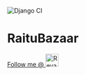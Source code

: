![Django CI](https://github.com/revanth-reddy/Raitubazaar/workflows/Django%20CI/badge.svg)
# RaituBazaar



<a href="https://dev.to/revanthreddy">
  Follow me @ <img src="https://d2fltix0v2e0sb.cloudfront.net/dev-badge.svg" alt="Revanth Reddy's DEV Profile" height="30" width="30">
</a>